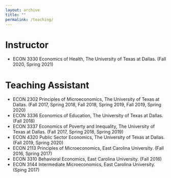 ```yaml
---
layout: archive
title: ""
permalink: /teaching/
---
```

# Instructor
* ECON 3330 Economics of Health, The University of Texas at Dallas. (Fall 2020, Spring 2021) 

# Teaching Assistant
* ECON 2302 Principles of Microeconomics, The University of Texas at Dallas. (Fall 2017, Spring 2018, Fall 2018, Spring 2019, Fall 2019, Spring 2020)
* ECON 3336 Economics of Education, The University of Texas at Dallas. (Fall 2018)
* ECON 3337 Economics of Poverty and Inequality, The University of Texas at Dallas. (Fall 2017, Spring 2018, Spring 2019)
* ECON 4320 Public Sector Economics, The University of Texas at Dallas. (Fall 2019, Spring 2020)
* ECON 2113 Principles of Microeconomics, East Carolina University. (Fall 2016, Spring 2017)
* ECON 3310 Behavioral Economics, East Carolina University. (Fall 2016)
* ECON 3144 Intermediate Microeconomics, East Carolina University. (Sping 2017)
